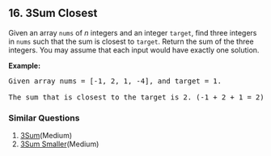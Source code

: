 ## 16. 3Sum Closest

<p>Given an array <code>nums</code> of <em>n</em> integers and an integer <code>target</code>, find three integers in <code>nums</code>&nbsp;such that the sum is closest to&nbsp;<code>target</code>. Return the sum of the three integers. You may assume that each input would have exactly one solution.</p>

<p><strong>Example:</strong></p>

<pre>
Given array nums = [-1, 2, 1, -4], and target = 1.

The sum that is closest to the target is 2. (-1 + 2 + 1 = 2).
</pre>


### Similar Questions
  1. [3Sum](https://github.com/openset/leetcode/tree/master/solution/3sum)(Medium)
  1. [3Sum Smaller](https://github.com/openset/leetcode/tree/master/solution/3sum-smaller)(Medium)
